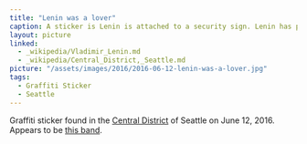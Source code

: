 ```yaml
---
title: "Lenin was a lover"
caption: A sticker is Lenin is attached to a security sign. Lenin has pink lipstick and the caption says, "Lenin was a lover".
layout: picture
linked:
  - _wikipedia/Vladimir_Lenin.md
  - _wikipedia/Central_District,_Seattle.md
picture: "/assets/images/2016/2016-06-12-lenin-was-a-lover.jpg"
tags:
  - Graffiti Sticker
  - Seattle
---
```


Graffiti sticker found in the [Central District](https://en.wikipedia.org/wiki/Central_District,_Seattle) of Seattle on June 12, 2016. Appears to be [this band](https://leninwasalover.bandcamp.com/).
